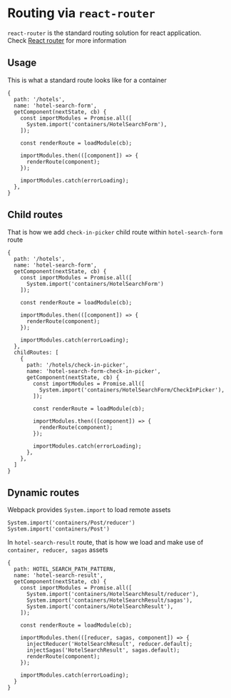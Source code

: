 # Routing via `react-router`
`react-router` is the standard routing solution for react application.  
Check [React router](https://github.com/ReactTraining/react-router) for more information

## Usage
This is what a standard route looks like for a container
```JS
{
  path: '/hotels',
  name: 'hotel-search-form',
  getComponent(nextState, cb) {
    const importModules = Promise.all([
      System.import('containers/HotelSearchForm'),
    ]);

    const renderRoute = loadModule(cb);

    importModules.then(([component]) => {
      renderRoute(component);
    });

    importModules.catch(errorLoading);
  },
}
```

## Child routes
That is how we add `check-in-picker` child route within `hotel-search-form` route
```JS
{
  path: '/hotels',
  name: 'hotel-search-form',
  getComponent(nextState, cb) {
    const importModules = Promise.all([
      System.import('containers/HotelSearchForm')
    ]);

    const renderRoute = loadModule(cb);

    importModules.then(([component]) => {
      renderRoute(component);
    });

    importModules.catch(errorLoading);
  },
  childRoutes: [
    {
      path: '/hotels/check-in-picker',
      name: 'hotel-search-form-check-in-picker',
      getComponent(nextState, cb) {
        const importModules = Promise.all([
          System.import('containers/HotelSearchForm/CheckInPicker'),
        ]);
  
        const renderRoute = loadModule(cb);
  
        importModules.then(([component]) => {
          renderRoute(component);
        });
  
        importModules.catch(errorLoading);
      },
    },
  ]
}
```


## Dynamic routes
Webpack provides `System.import` to load remote assets
```JS
System.import('containers/Post/reducer')
System.import('containers/Post')
```
In `hotel-search-result` route, that is how  we load and make use of `container, reducer, sagas` assets 
```JS
{
  path: HOTEL_SEARCH_PATH_PATTERN,
  name: 'hotel-search-result',
  getComponent(nextState, cb) {
    const importModules = Promise.all([
      System.import('containers/HotelSearchResult/reducer'),
      System.import('containers/HotelSearchResult/sagas'),
      System.import('containers/HotelSearchResult'),
    ]);

    const renderRoute = loadModule(cb);

    importModules.then(([reducer, sagas, component]) => {
      injectReducer('HotelSearchResult', reducer.default);
      injectSagas('HotelSearchResult', sagas.default);
      renderRoute(component);
    });

    importModules.catch(errorLoading);
  }
}
```

